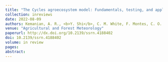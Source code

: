 ```yaml
---
title: "The Cycles agroecosystem model: Fundamentals, testing, and applications"
collection: inreviews
date: 2022-08-09
authors: Kemanian, A. R., <b>Y. Shi</b>, C. M. White, F. Montes, C. O. Stöckle, D. R. Huggins, M. L. Cangiano, G. Stefani-Faé, and R. K. N. Rozum
venue: "Agricultural and Forest Meteorology"
paperurl: http://dx.doi.org/10.2139/ssrn.4188402
doi: 10.2139/ssrn.4188402
volume: in review
pages:
abstract:
---
```

